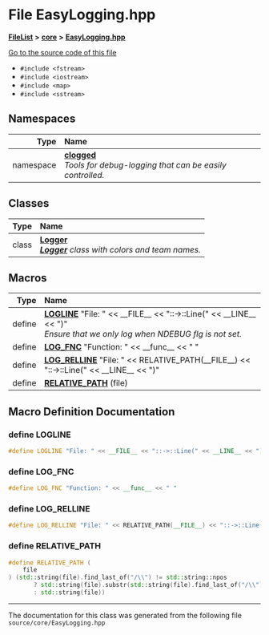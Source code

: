 

# File EasyLogging.hpp



[**FileList**](files.md) **>** [**core**](dir_0d27ce74e9bd514c31e1d63efab6b388.md) **>** [**EasyLogging.hpp**](_easy_logging_8hpp.md)

[Go to the source code of this file](_easy_logging_8hpp_source.md)



* `#include <fstream>`
* `#include <iostream>`
* `#include <map>`
* `#include <sstream>`













## Namespaces

| Type | Name |
| ---: | :--- |
| namespace | [**clogged**](namespaceclogged.md) <br>_Tools for debug-logging that can be easily controlled._  |


## Classes

| Type | Name |
| ---: | :--- |
| class | [**Logger**](classclogged_1_1_logger.md) <br>[_**Logger**_](classclogged_1_1_logger.md) _class with colors and team names._ |

















































## Macros

| Type | Name |
| ---: | :--- |
| define  | [**LOGLINE**](_easy_logging_8hpp.md#define-logline)  "File: " &lt;&lt; \_\_FILE\_\_ &lt;&lt; "::-&gt;::Line(" &lt;&lt; \_\_LINE\_\_ &lt;&lt; ")"<br>_Ensure that we only log when NDEBUG flg is not set._  |
| define  | [**LOG\_FNC**](_easy_logging_8hpp.md#define-log_fnc)  "Function: " &lt;&lt; \_\_func\_\_ &lt;&lt; " "<br> |
| define  | [**LOG\_RELLINE**](_easy_logging_8hpp.md#define-log_relline)  "File: " &lt;&lt; RELATIVE\_PATH(\_\_FILE\_\_) &lt;&lt; "::-&gt;::Line(" &lt;&lt; \_\_LINE\_\_ &lt;&lt; ")"<br> |
| define  | [**RELATIVE\_PATH**](_easy_logging_8hpp.md#define-relative_path) (file) <br> |

## Macro Definition Documentation





### define LOGLINE 

```C++
#define LOGLINE "File: " << __FILE__ << "::->::Line(" << __LINE__ << ")"
```






### define LOG\_FNC 

```C++
#define LOG_FNC "Function: " << __func__ << " "
```






### define LOG\_RELLINE 

```C++
#define LOG_RELLINE "File: " << RELATIVE_PATH(__FILE__) << "::->::Line(" << __LINE__ << ")"
```






### define RELATIVE\_PATH 

```C++
#define RELATIVE_PATH (
    file
) (std::string(file).find_last_of("/\\") != std::string::npos                \
       ? std::string(file).substr(std::string(file).find_last_of("/\\") + 1) \
       : std::string(file))
```




------------------------------
The documentation for this class was generated from the following file `source/core/EasyLogging.hpp`

